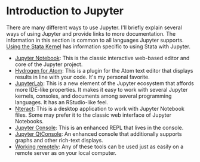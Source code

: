 # Introduction to Jupyter

There are many different ways to use Jupyter. I'll briefly explain several ways of using Jupyter and provide links to more documentation. The information in this section is common to all languages Jupyter supports. [Using the Stata Kernel](../using_stata_kernel/magics.md) has information specific to using Stata with Jupyter.

- [Jupyter Notebook](notebook.md): This is the classic interactive web-based editor and core of the Jupyter project.
- [Hydrogen for Atom](atom.md): This is a plugin for the Atom text editor that displays results in line with your code. It's my personal favorite.
- [JupyterLab](lab.md): This is a new element of the Jupyter ecosystem that affords more IDE-like properties. It makes it easy to work with several Jupyter kernels, consoles, and documents among several programming languages. It has an RStudio-like feel.
- [Nteract](nteract.md): This is a desktop application to work with Jupyter Notebook files. Some may prefer it to the classic web interface of Jupyter Notebooks.
- [Jupyter Console](console.md): This is an enhanced REPL that lives in the console.
- [Jupyter QtConsole](qtconsole.md): An enhanced console that additionally supports graphs and other rich-text displays.
- [Working remotely](remote.md): Any of these tools can be used just as easily on a remote server as on your local computer.
